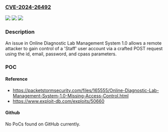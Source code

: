 ### [CVE-2024-26492](https://cve.mitre.org/cgi-bin/cvename.cgi?name=CVE-2024-26492)
![](https://img.shields.io/static/v1?label=Product&message=n%2Fa&color=blue)
![](https://img.shields.io/static/v1?label=Version&message=n%2Fa&color=blue)
![](https://img.shields.io/static/v1?label=Vulnerability&message=n%2Fa&color=brighgreen)

### Description

An issue in Online Diagnostic Lab Management System 1.0 allows a remote attacker to gain control of a 'Staff' user account via a crafted POST request using the id, email, password, and cpass parameters.

### POC

#### Reference
- https://packetstormsecurity.com/files/165555/Online-Diagnostic-Lab-Management-System-1.0-Missing-Access-Control.html
- https://www.exploit-db.com/exploits/50660

#### Github
No PoCs found on GitHub currently.

